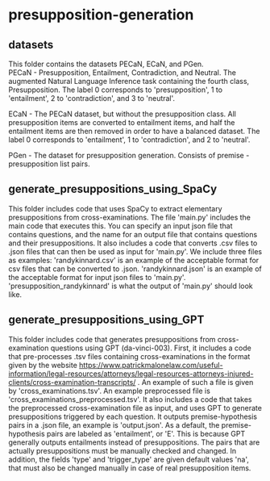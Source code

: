 # presupposition-generation

## datasets

This folder contains the datasets PECaN, ECaN, and PGen.<br>
  PECaN - Presupposition, Entailment, Contradiction, and Neutral. 
          The augmented Natural Language Inference task containing the fourth class, Presupposition.
          The label 0 corresponds to 'presupposition', 1 to 'entailment', 2 to 'contradiction', and 3 to 'neutral'.

  ECaN - The PECaN dataset, but without the presupposition class. All presupposition items are converted to entailment items, and half the entailment items are then removed           in order to have a balanced dataset.
         The label 0 corresponds to 'entailment', 1 to 'contradiction', and 2 to 'neutral'.

  PGen - The dataset for presupposition generation. Consists of premise - presupposition list pairs. 

## generate_presuppositions_using_SpaCy

This folder includes code that uses SpaCy to extract elementary presuppositions from cross-examinations. 
The file 'main.py' includes the main code that executes this. You can specify an input json file that contains questions, and the name for an output file that contains questions and their presuppositions.
It also includes a code that converts .csv files to .json files that can then be used as input for 'main.py'.
We include three files as examples: 'randykinnard.csv' is an example of the acceptable format for csv files that can be converted to .json.
'randykinnard.json' is an example of the acceptable format for input json files to 'main.py'.
'presupposition_randykinnard' is what the output of 'main.py' should look like.

## generate_presuppositions_using_GPT

This folder includes code that generates presuppositions from cross-examination questions using GPT (da-vinci-003).
First, it includes a code that pre-processes .tsv files containing cross-examinations in the format given by the website https://www.patrickmalonelaw.com/useful-information/legal-resources/attorneys/legal-resources-attorneys-injured-clients/cross-examination-transcripts/ . An example of such a file is given by 'cross_examinations.tsv'. An example preprocessed file is 'cross_examinations_preprocessed.tsv'.
It also includes a code that takes the preprocessed cross-examination file as input, and uses GPT to generate presuppositions triggered by each question. It outputs
premise-hypothesis pairs in a .json file, an example is 'output.json'.
As a default, the premise-hypothesis pairs are labeled as 'entailment', or 'E'. This is because GPT generally outputs entailments instead of presuppositions. The pairs that are actually presuppositions must be manually checked and changed. In addition, the fields 'type' and 'trigger_type' are given default values 'na', that must also be changed manually in case of real presupposition items.
